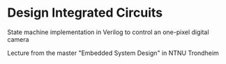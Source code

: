 # Design Integrated Circuits
State machine implementation in Verilog to control an one-pixel digital camera

Lecture from the master "Embedded System Design" in NTNU Trondheim